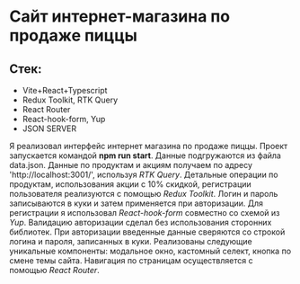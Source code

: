 # Сайт интернет-магазина по продаже пиццы

## Стек:

-   Vite+React+Typescript
-   Redux Toolkit, RTK Query
-   React Router
-   React-hook-form, Yup
-   JSON SERVER

Я реализовал интерфейс интернет магазина по продаже пиццы. Проект запускается командой **npm run start**. Данные подгружаются из файла data.json. Данные по продуктам и акциям получаем по адресу 'http://localhost:3001/', используя _RTK Query_. Детальные операции по продуктам, использования акции с 10% скидкой, регистрации пользователя реализуются с помощью _Redux Toolkit_. Логин и пароль записываются в куки и затем применяется при авторизации. Для регистрации я использовал _React-hook-form_ совместно со схемой из _Yup_. Валидацию авторизации сделал без использования сторонних библиотек. При авторизации введенные данные сверяются со строкой логина и пароля, записанных в куки. Реализованы следующие уникальные компоненты: модальное окно, кастомный селект, кнопка по смене темы сайта. Навигация по страницам осуществляется с помощью _React Router_.
